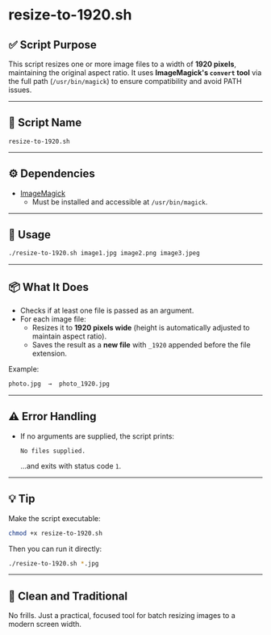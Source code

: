 # resize-to-1920.sh

## ✅ Script Purpose
This script resizes one or more image files to a width of **1920 pixels**, maintaining the original aspect ratio. It uses **ImageMagick's `convert` tool** via the full path (`/usr/bin/magick`) to ensure compatibility and avoid PATH issues.

---

## 📄 Script Name
`resize-to-1920.sh`

---

## ⚙️ Dependencies
- [ImageMagick](https://imagemagick.org/)
  - Must be installed and accessible at `/usr/bin/magick`.

---

## 📝 Usage
```bash
./resize-to-1920.sh image1.jpg image2.png image3.jpeg
```

---

## 📦 What It Does
- Checks if at least one file is passed as an argument.
- For each image file:
  - Resizes it to **1920 pixels wide** (height is automatically adjusted to maintain aspect ratio).
  - Saves the result as a **new file** with `_1920` appended before the file extension.

Example:
```bash
photo.jpg  →  photo_1920.jpg
```

---

## ⚠️ Error Handling
- If no arguments are supplied, the script prints:
  ```
  No files supplied.
  ```
  ...and exits with status code `1`.

---

## 💡 Tip
Make the script executable:
```bash
chmod +x resize-to-1920.sh
```

Then you can run it directly:
```bash
./resize-to-1920.sh *.jpg
```

---

## 🧼 Clean and Traditional
No frills. Just a practical, focused tool for batch resizing images to a modern screen width.
